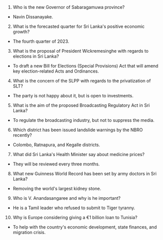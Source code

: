 1. Who is the new Governor of Sabaragamuwa province?
- Navin Dissanayake.

2. What is the forecasted quarter for Sri Lanka's positive economic growth?
- The fourth quarter of 2023.

3. What is the proposal of President Wickremesinghe with regards to elections in Sri Lanka?
- To draft a new Bill for Elections (Special Provisions) Act that will amend key election-related Acts and Ordinances.

4. What is the concern of the SLPP with regards to the privatization of SLT?
- The party is not happy about it, but is open to investments.

5. What is the aim of the proposed Broadcasting Regulatory Act in Sri Lanka?
- To regulate the broadcasting industry, but not to suppress the media.

6. Which district has been issued landslide warnings by the NBRO recently?
- Colombo, Ratnapura, and Kegalle districts.

7. What did Sri Lanka's Health Minister say about medicine prices?
- They will be reviewed every three months.

8. What new Guinness World Record has been set by army doctors in Sri Lanka?
- Removing the world's largest kidney stone.

9. Who is V. Anandasangaree and why is he important?
- He is a Tamil leader who refused to submit to Tiger tyranny.

10. Why is Europe considering giving a €1 billion loan to Tunisia?
- To help with the country's economic development, state finances, and migration crisis.